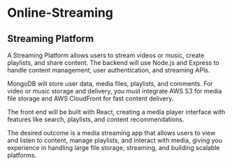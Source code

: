 # Online-Streaming
## Streaming Platform
A Streaming Platform allows users to stream videos or music, create playlists, and share content. The backend will use Node.js and Express to handle content management, user authentication, and streaming APIs.

MongoDB will store user data, media files, playlists, and comments. For video or music storage and delivery, you must integrate AWS S3 for media file storage and AWS CloudFront for fast content delivery.

The front end will be built with React, creating a media player interface with features like search, playlists, and content recommendations.

The desired outcome is a media streaming app that allows users to view and listen to content, manage playlists, and interact with media, giving you experience in handling large file storage, streaming, and building scalable platforms.
